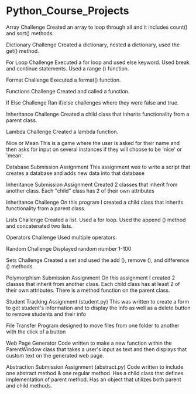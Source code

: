 # Python_Course_Projects

Array Challenge
Created an array to loop through all and it includes count() and sort() methods.

Dictionary Challenge
Created a dictionary, nested a dictionary, used the get() method.

For Loop Challenge
Executed a for loop and used else keyword. Used break and continue statements. Used a range () function. 

Format Challenge
Executed a format() function.

Functions Challenge 
Created and called a function. 

If Else Challenge
Ran if/else challenges where they were false and true. 

Inheritance Challenge
Created a child class that inherits functionality from a parent class.

Lambda Challenge
Created a lambda function. 

Nice or Mean
This is a game where the user is asked for their name and then asks for input on several instances if they will choose to be 'nice' or 'mean'.

Database Submission Assignment
This assignment was to write a script that creates a database and adds new data into that database

Inheritance Submission Assignment
Created 2 classes that inherit from another class. Each "child" class has 2 of their own attributes

Inheritance Challenge
On this program I created a child class that inherits functionality from a parent class.

Lists Challenge
Created a list. Used a for loop. Used the append () method and concatenated two lists. 

Operators Challenge
Used multiple operators. 

Random Challenge
Displayed random number 1-100

Sets Challenge
Created a set and used the add (), remove (), and difference () methods.

Polymorphism Submission Assignment
On this assignment I created 2 classes that inherit from another class. Each child class has at least 2 of their own attributes.
There is a method function on the parent class. 

Student Tracking Assignment (student.py)
This was written to create a form to get student's information and to display the info as well as a delete button to remove students and their info

File Transfer 
Program designed to move files from one folder to another with the click of a button

Web Page Generator
Code written to make a new function within the ParentWindow class that takes a user's input as text and then displays that custom text on the generated web page.

Abstraction Submission Assignment (abstract.py)
Code written to include one abstract method & one regular method. Has a child class that defines implementation of parent method. Has an object that utilizes
both parent and child methods.



